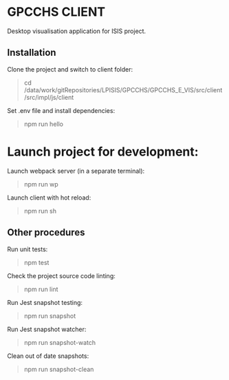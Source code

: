 # GPCCHS CLIENT

Desktop visualisation application for ISIS project.

## Installation

Clone the project and switch to client folder:
> cd /data/work/gitRepositories/LPISIS/GPCCHS/GPCCHS_E_VIS/src/client/src/impl/js/client

Set .env file and install dependencies:
> npm run hello

# Launch project for development:

Launch webpack server (in a separate terminal):
> npm run wp

Launch client with hot reload:
> npm run sh

## Other procedures

Run unit tests:
> npm test

Check the project source code linting:
> npm run lint

Run Jest snapshot testing:
>npm run snapshot

Run Jest snapshot watcher:
>npm run snapshot-watch

Clean out of date snapshots:
>npm run snapshot-clean
